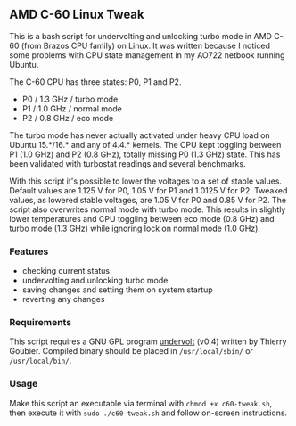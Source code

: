## AMD C-60 Linux Tweak
This is a bash script for undervolting and unlocking turbo mode in AMD C-60 (from Brazos CPU family) on Linux. It was written because I noticed some problems with CPU state management in my AO722 netbook running Ubuntu.

The C-60 CPU has three states: P0, P1 and P2.
* P0 / 1.3 GHz / turbo mode
* P1 / 1.0 GHz / normal mode
* P2 / 0.8 GHz / eco mode

The turbo mode has never actually activated under heavy CPU load on Ubuntu 15.\*/16.* and any of 4.4.* kernels. The CPU kept toggling between P1 (1.0 GHz) and P2 (0.8 GHz), totally missing P0 (1.3 GHz) state. This has been validated with turbostat readings and several benchmarks.

With this script it's possible to lower the voltages to a set of stable values. Default values are 1.125 V for P0, 1.05 V for P1 and 1.0125 V for P2. Tweaked values, as lowered stable voltages, are 1.05 V for P0 and 0.85 V for P2. The script also overwrites normal mode with turbo mode. This results in slightly lower temperatures and CPU toggling between eco mode (0.8 GHz) and turbo mode (1.3 GHz) while ignoring lock on normal mode (1.0 GHz).

### Features
* checking current status
* undervolting and unlocking turbo mode
* saving changes and setting them on system startup
* reverting any changes

### Requirements
This script requires a GNU GPL program [undervolt](https://sourceforge.net/projects/undervolt/) (v0.4) written by Thierry Goubier. Compiled binary should be placed in `/usr/local/sbin/` or `/usr/local/bin/`.

### Usage
Make this script an executable via terminal with `chmod +x c60-tweak.sh`, then execute it with `sudo ./c60-tweak.sh` and follow on-screen instructions.